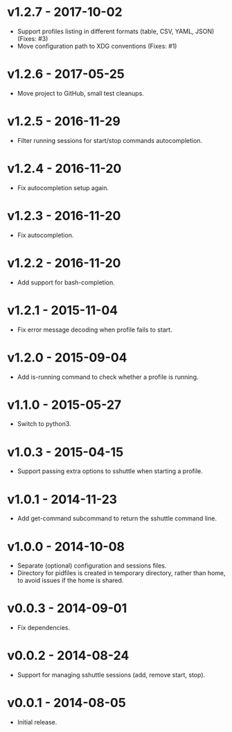 # v1.2.7 - 2017-10-02

- Support profiles listing in different formats (table, CSV, YAML, JSON) (Fixes: #3)
- Move configuration path to XDG conventions (Fixes: #1)


# v1.2.6 - 2017-05-25

- Move project to GitHub, small test cleanups.


# v1.2.5 - 2016-11-29

- Filter running sessions for start/stop commands autocompletion.


# v1.2.4 - 2016-11-20

- Fix autocompletion setup again.


# v1.2.3 - 2016-11-20

- Fix autocompletion.


# v1.2.2 - 2016-11-20

- Add support for bash-completion.


# v1.2.1 - 2015-11-04

- Fix error message decoding when profile fails to start.


# v1.2.0 - 2015-09-04

- Add is-running command to check whether a profile is running.


# v1.1.0 - 2015-05-27

- Switch to python3.


# v1.0.3 - 2015-04-15

- Support passing extra options to sshuttle when starting a profile.


# v1.0.1 - 2014-11-23

- Add get-command subcommand to return the sshuttle command line.


# v1.0.0 - 2014-10-08

- Separate (optional) configuration and sessions files.
- Directory for pidfiles is created in temporary directory, rather than home,
  to avoid issues if the home is shared.


# v0.0.3 - 2014-09-01

- Fix dependencies.


# v0.0.2 - 2014-08-24

- Support for managing sshuttle sessions (add, remove start, stop).


# v0.0.1 - 2014-08-05

- Initial release.
